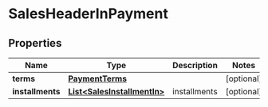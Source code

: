 
# SalesHeaderInPayment

## Properties
Name | Type | Description | Notes
------------ | ------------- | ------------- | -------------
**terms** | [**PaymentTerms**](PaymentTerms.md) |  |  [optional]
**installments** | [**List&lt;SalesInstallmentIn&gt;**](SalesInstallmentIn.md) | installments |  [optional]



